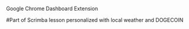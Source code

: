 Google Chrome Dashboard Extension

#Part of Scrimba lesson personalized with local weather and DOGECOIN